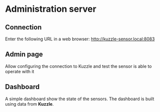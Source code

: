 Administration server
======

Connection
---
Enter the following URL in a web browser: http://kuzzle-sensor.local:8083

Admin page
---
Allow configuring the connection to Kuzzle and test the sensor is able to operate with it

Dashboard
---
A simple dashboard show the state of the sensors. The dashboard is built using data from
**Kuzzle**.
